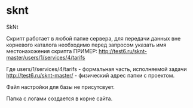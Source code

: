 # sknt
SkNt

Скрипт работает в любой папке сервера, 
для передачи данных вне корневого каталога 
необходимо перед запросом указать имя местонахожения скрипта
ПРИМЕР:
http://test6.ru/sknt-master/users/1/services/4/tarifs

Где 
users/1/services/4/tarifs - формальная часть, исполняемой задачи
http://test6.ru/sknt-master/ - физический адрес папки с проектом.

Файл настройки для базы не присутсвует.

Папка с логами создается в корне сайта.
